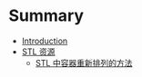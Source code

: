 # Summary

* [Introduction](README.md)
* [STL 资源](stl_resource/README.md)
    * [STL 中容器重新排列的方法](stl_resource/ways_reordering_collection_stl.md)

